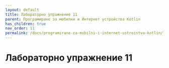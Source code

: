 ```yaml
---
layout: default
title: Лабораторно упражнение 11
parent: Програмиране за мобилни и Интернет устройства Kotlin
has_children: true
nav_order: 11
permalink: /docs/programirane-za-mobilni-i-internet-ustroistva-kotlin/laboratorno-uprazhnenie-11
---
```


# Лабораторно упражнение 11

